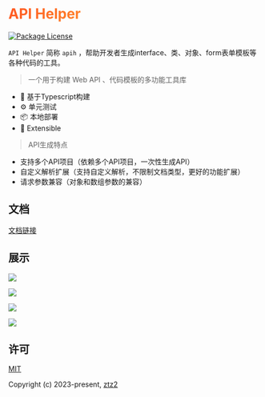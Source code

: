 <h1
    style="background: -webkit-linear-gradient(315deg, rgb(255,87,34) 0%, #fee140 100%);
    background-clip: text;
    -webkit-background-clip: text;
    -webkit-text-fill-color: transparent"
>
    <a href="https://github.com/ztz2/api-helper" target="_blank">
        API Helper
    </a>
</h1>
<p>
    <a href="https://www.npmjs.com/org/api-helper">
        <img src="https://img.shields.io/npm/l/@api-helper/core" alt="Package License" />
    </a>
</p>

`API Helper` 简称 `apih` ，帮助开发者生成interface、类、对象、form表单模板等各种代码的工具。


> 一个用于构建 Web API 、代码模板的多功能工具库

- 💪 基于Typescript构建
- ⚙️ 单元测试
- 📦 本地部署
- 🔌 Extensible


> API生成特点
- 支持多个API项目（依赖多个API项目，一次性生成API）
- 自定义解析扩展（支持自定义解析，不限制文档类型，更好的功能扩展）
- 请求参数兼容（对象和数组参数的兼容）

## 文档
[文档链接](https://apih.andou.live)

## 展示
<p><img src="./packages/docs/src/images/api-code.png" /></p>
<p><img src="./packages/docs/src/images/map-code.png" /></p>
<p><img src="./packages/docs/src/images/class-code.png" /></p>
<p><img src="./packages/docs/src/images/form-code.png" /></p>

## 许可

[MIT](https://opensource.org/licenses/MIT)

Copyright (c) 2023-present, [ztz2](https://github.com/ztz2)
